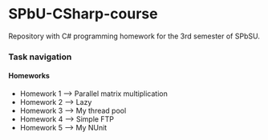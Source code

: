 # SPbU-CSharp-course

Repository with C# programming homework for the 3rd semester of SPbSU.

### Task navigation
#### Homeworks
- Homework 1 --> Parallel matrix multiplication
- Homework 2 --> Lazy
- Homework 3 --> My thread pool
- Homework 4 --> Simple FTP
- Homework 5 --> My NUnit
